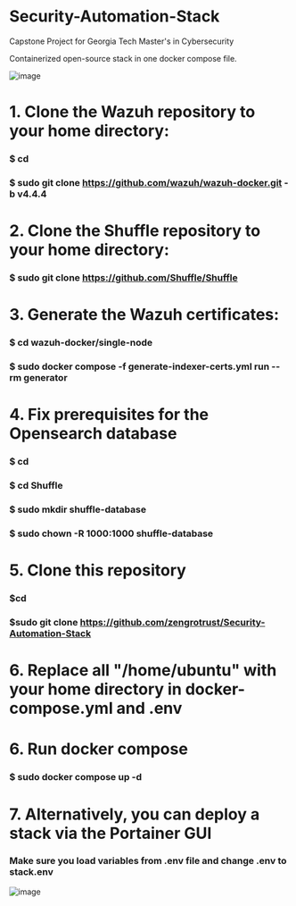 # Security-Automation-Stack
Capstone Project for Georgia Tech Master's in Cybersecurity

Containerized open-source stack in one docker compose file.

![image](https://github.com/zengrotrust/Security-Automation-Stack/assets/19690744/8c4a7061-8cf1-4eaf-a529-59326bb88646)


# 1. Clone the Wazuh repository to your home directory:
### $ cd
### $ sudo git clone https://github.com/wazuh/wazuh-docker.git -b v4.4.4

# 2. Clone the Shuffle repository to your home directory:
### $ sudo git clone https://github.com/Shuffle/Shuffle

# 3. Generate the Wazuh certificates:
### $ cd wazuh-docker/single-node
### $ sudo docker compose -f generate-indexer-certs.yml run --rm generator

# 4. Fix prerequisites for the Opensearch database
### $ cd
### $ cd Shuffle
### $ sudo mkdir shuffle-database
### $ sudo chown -R 1000:1000 shuffle-database

# 5. Clone this repository
### $cd
### $sudo git clone https://github.com/zengrotrust/Security-Automation-Stack

# 6. Replace all "/home/ubuntu" with your home directory in docker-compose.yml and .env

# 6. Run docker compose
### $ sudo docker compose up -d

# 7. Alternatively, you can deploy a stack via the Portainer GUI
### Make sure you load variables from .env file and change .env to stack.env

![image](https://github.com/zengrotrust/Security-Automation-Stack/assets/19690744/37db88c2-4ece-4aa3-aeca-b3673b1154cb)

